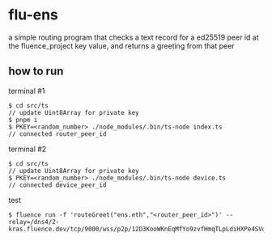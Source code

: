 # flu-ens
a simple routing program that checks a text record for a ed25519 peer id at the fluence_project key value, and returns a greeting from that peer

## how to run

terminal #1
```
$ cd src/ts
// update Uint8Array for private key
$ pnpm i
$ PKEY=<random_number> ./node_modules/.bin/ts-node index.ts
// connected router_peer_id
```

terminal #2
```
$ cd src/ts
// update Uint8Array for private key
$ PKEY=<random_number> ./node_modules/.bin/ts-node device.ts
// connected device_peer_id
```

test
```
$ fluence run -f 'routeGreet("ens.eth","<router_peer_id>")' --relay=/dns4/2-kras.fluence.dev/tcp/9000/wss/p2p/12D3KooWKnEqMfYo9zvfHmqTLpLdiHXPe4SVqUWcWHDJdFGrSmcA
```